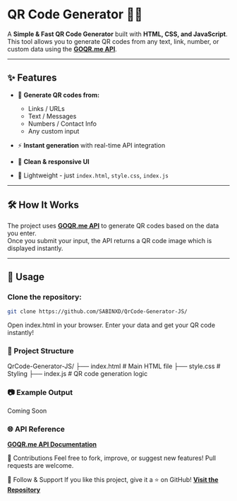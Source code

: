 # QR Code Generator 🔗📱

A **Simple & Fast QR Code Generator** built with **HTML, CSS, and JavaScript**.  
This tool allows you to generate QR codes from any text, link, number, or custom data using the **[GOQR.me API](https://goqr.me/api/)**.

---

## ✨ Features

- 📝 **Generate QR codes from:**
  - Links / URLs  
  - Text / Messages  
  - Numbers / Contact Info  
  - Any custom input

- ⚡ **Instant generation** with real-time API integration  
- 🎨 **Clean & responsive UI**  
- 📂 Lightweight - just `index.html`, `style.css`, `index.js`  

---

## 🛠️ How It Works

The project uses **[GOQR.me API](https://goqr.me/api/)** to generate QR codes based on the data you enter.  
Once you submit your input, the API returns a QR code image which is displayed instantly.

---

## 🚀 Usage

### Clone the repository:

```bash
git clone https://github.com/SABINXD/QrCode-Generator-JS/
```
Open index.html in your browser.
Enter your data and get your QR code instantly!

### 📁 Project Structure
QrCode-Generator-JS/
├── index.html   # Main HTML file
├── style.css    # Styling
├── index.js     # QR code generation logic

### 📷 Example Output
Coming Soon

### 🌐 API Reference
**[GOQR.me API Documentation](https://goqr.me/api/)**

📢 Contributions
Feel free to fork, improve, or suggest new features!
Pull requests are welcome.

🔗 Follow & Support
If you like this project, give it a ⭐ on GitHub!
**[Visit the Repository](https://github.com/SABINXD/QrCode-Generator-JS/)**
